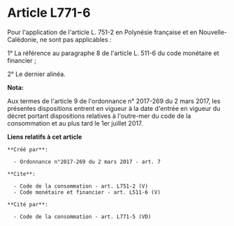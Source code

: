 # Article L771-6

Pour l'application de l'article L. 751-2 en Polynésie française et en Nouvelle-Calédonie, ne sont pas applicables : 

1° La référence au paragraphe 8 de l'article L. 511-6 du code monétaire et financier ; 

2° Le dernier alinéa.

**Nota:**

Aux termes de l'article 9 de l'ordonnance n° 2017-269 du 2 mars 2017,  les présentes dispositions entrent en vigueur à la
date d'entrée en  vigueur du décret portant dispositions relatives à l'outre-mer du code  de la consommation et au plus tard
le 1er juillet 2017.

**Liens relatifs à cet article**

	**Créé par**:

	  - Ordonnance n°2017-269 du 2 mars 2017 - art. 7

	**Cite**:

	  - Code de la consommation - art. L751-2 (V)
	  - Code monétaire et financier - art. L511-6 (V)

	**Cité par**:

	  - Code de la consommation - art. L771-5 (VD)
